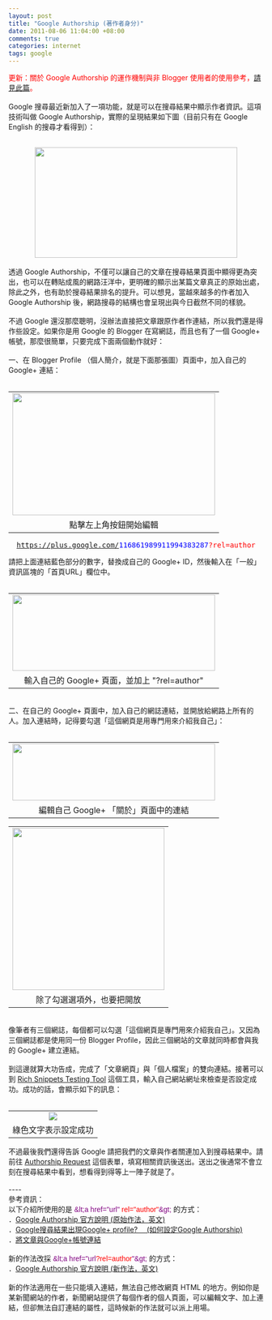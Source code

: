 ```yaml
--- 
layout: post
title: "Google Authorship (著作者身分)"
date: 2011-08-06 11:04:00 +08:00
comments: true
categories: internet
tags: google
---
```


<span class="Apple-style-span" style="color: red;">更新：關於 Google Authorship 的運作機制與非 Blogger 使用者的使用參考，<span id="goog_1196584250"></span><a href="http://blog.aqualuna.me/2011/08/more-on-google-authorship_09.html">請見此篇</a><span id="goog_1196584251"></span>。</span><br /><br />Google 搜尋最近新加入了一項功能，就是可以在搜尋結果中顯示作者資訊。這項技術叫做 Google Authorship，實際的呈現結果如下圖（目前只有在 Google English 的搜尋才看得到）：<br /><br /><div class="separator" style="clear: both; text-align: center;"><a href="http://4.bp.blogspot.com/-rmPvyuZFFZg/Tjyhffmt8uI/AAAAAAAAAbY/Hya9qlYGtT0/s1600/ga_sample.png" imageanchor="1" style="margin-left: 1em; margin-right: 1em;"><img border="0" height="218" src="http://4.bp.blogspot.com/-rmPvyuZFFZg/Tjyhffmt8uI/AAAAAAAAAbY/Hya9qlYGtT0/s400/ga_sample.png" width="400" /></a></div><br />透過 Google Authorship，不僅可以讓自己的文章在搜尋結果頁面中顯得更為突出，也可以在轉貼成風的網路汪洋中，更明確的顯示出某篇文章真正的原始出處，除此之外，也有助於搜尋結果排名的提升。可以想見，當越來越多的作者加入 Google Authorship 後，網路搜尋的結構也會呈現出與今日截然不同的樣貌。<br /><br />不過 Google 還沒那麼聰明，沒辦法直接把文章跟原作者作連結，所以我們還是得作些設定。如果你是用 Google 的 Blogger 在寫網誌，而且也有了一個 Google+ 帳號，那麼很簡單，只要完成下面兩個動作就好：<br /><br />一、在 Blogger Profile （個人簡介，就是下面那張圖）頁面中，加入自己的 Google+ 連結：<br /><br /><table align="center" cellpadding="0" cellspacing="0" class="tr-caption-container" style="margin-left: auto; margin-right: auto; text-align: center;"><tbody><tr><td style="text-align: center;"><a href="http://4.bp.blogspot.com/-k3wm9QJZSeo/TjyhfDX27ZI/AAAAAAAAAbU/C9A2u8yJ05k/s1600/ga_personalprofile.png" imageanchor="1" style="margin-left: auto; margin-right: auto;"><img border="0" height="241" src="http://4.bp.blogspot.com/-k3wm9QJZSeo/TjyhfDX27ZI/AAAAAAAAAbU/C9A2u8yJ05k/s400/ga_personalprofile.png" width="400" /></a></td></tr><tr><td class="tr-caption" style="text-align: center;">點擊左上角按鈕開始編輯</td></tr></tbody></table><pre style="text-align: center;">https://plus.google.com/<span class="Apple-style-span" style="color: blue;">116861989911994383287</span><span class="Apple-style-span" style="color: red;">?rel=author</span></pre>請把上面連結藍色部分的數字，替換成自己的 Google+ ID，然後輸入在「一般」資訊區塊的「首頁URL」欄位中。<br /><br /><table align="center" cellpadding="0" cellspacing="0" class="tr-caption-container" style="margin-left: auto; margin-right: auto; text-align: center;"><tbody><tr><td style="text-align: center;"><a href="http://3.bp.blogspot.com/-PF823Cho9vI/TjyhevRaEXI/AAAAAAAAAbQ/zjguQ8f7604/s1600/ga_homepageurl.png" imageanchor="1" style="margin-left: auto; margin-right: auto;"><img border="0" height="150" src="http://3.bp.blogspot.com/-PF823Cho9vI/TjyhevRaEXI/AAAAAAAAAbQ/zjguQ8f7604/s400/ga_homepageurl.png" width="400" /></a></td></tr><tr><td class="tr-caption" style="text-align: center;">輸入自己的 Google+ 頁面，並加上 "?rel=author"</td></tr></tbody></table><br />二、在自己的 Google+ 頁面中，加入自己的網誌連結，並開放給網路上所有的人。加入連結時，記得要勾選「這個網頁是用專門用來介紹我自己」：<br /><br /><table align="center" cellpadding="0" cellspacing="0" class="tr-caption-container" style="margin-left: auto; margin-right: auto; text-align: center;"><tbody><tr><td style="text-align: center;"><a href="http://1.bp.blogspot.com/-T4iLCkrSjtU/TjykdR1gOuI/AAAAAAAAAbg/TS0_o8Z3EcI/s1600/ga_gpluslink.png" imageanchor="1" style="margin-left: auto; margin-right: auto;"><img border="0" height="112" src="http://1.bp.blogspot.com/-T4iLCkrSjtU/TjykdR1gOuI/AAAAAAAAAbg/TS0_o8Z3EcI/s400/ga_gpluslink.png" width="400" /></a></td></tr><tr><td class="tr-caption" style="text-align: center;">編輯自己 Google+ 「關於」頁面中的連結</td></tr></tbody></table><table align="center" cellpadding="0" cellspacing="0" class="tr-caption-container" style="margin-left: auto; margin-right: auto; text-align: center;"><tbody><tr><td style="text-align: center;"><a href="http://1.bp.blogspot.com/-SFz5dY69eqo/TjymI3oTdnI/AAAAAAAAAbk/6A3NZIIn7zc/s1600/ga_editlink.png" imageanchor="1" style="margin-left: auto; margin-right: auto;"><img border="0" height="320" src="http://1.bp.blogspot.com/-SFz5dY69eqo/TjymI3oTdnI/AAAAAAAAAbk/6A3NZIIn7zc/s320/ga_editlink.png" width="300" /></a></td></tr><tr><td class="tr-caption" style="text-align: center;">除了勾選選項外，也要把開放</td></tr></tbody></table><br />像筆者有三個網誌，每個都可以勾選「這個網頁是專門用來介紹我自己」。又因為三個網誌都是使用同一份 Blogger Profile，因此三個網站的文章就同時都會與我的 Google+ 建立連結。<br /><br />到這邊就算大功告成，完成了「文章網頁」與「個人檔案」的雙向連結。接著可以到 <a href="http://www.google.com/webmasters/tools/richsnippets">Rich Snippets Testing Tool</a> 這個工具，輸入自己網站網址來檢查是否設定成功。成功的話，會顯示如下的訊息：<br /><br /><table align="center" cellpadding="0" cellspacing="0" class="tr-caption-container" style="margin-left: auto; margin-right: auto; text-align: center;"><tbody><tr><td style="text-align: center;"><a href="http://2.bp.blogspot.com/-zh5DI345CCo/TjyokbizBUI/AAAAAAAAAbo/PjMlpJVSGnA/s1600/ga_success.png" imageanchor="1" style="margin-left: auto; margin-right: auto;"><img border="0" src="http://2.bp.blogspot.com/-zh5DI345CCo/TjyokbizBUI/AAAAAAAAAbo/PjMlpJVSGnA/s1600/ga_success.png" /></a></td></tr><tr><td class="tr-caption" style="text-align: center;">綠色文字表示設定成功</td></tr></tbody></table>不過最後我們還得告訴 Google 請把我們的文章與作者關連加入到搜尋結果中。請前往&nbsp;<a href="https://spreadsheets.google.com/a/google.com/spreadsheet/viewform?formkey=dHdCLVRwcTlvOWFKQXhNbEgtbE10QVE6MQ">Authorship Request</a>&nbsp;這個表單，填寫相關資訊後送出。送出之後通常不會立刻在搜尋結果中看到，想看得到得等上一陣子就是了。<br /><br />----<br />參考資訊：<br />以下介紹所使用的是 <span class="Apple-style-span" style="font-family: Verdana, sans-serif;"><span class="Apple-style-span" style="color: purple;">&amp;lt;a href="url" </span><span class="Apple-style-span" style="color: red;">rel="author"</span><span class="Apple-style-span" style="color: purple;">&amp;gt;</span></span> 的方式：<br />．<a href="http://www.google.com/support/webmasters/bin/answer.py?answer=1229920">Google Authorship 官方說明 (原始作法，英文)</a><br />．<a href="http://st-threath.blogspot.com/2011/08/googlegoogle-profile-google-authorship.html">Google搜尋結果出現Google+ profile? 　(如何設定Google Authorship)</a><br />．<a href="http://mynotes.org/tech/2011/08/04/5335.htm">將文章與Google+帳號連結</a><br /><br />新的作法改採 <span class="Apple-style-span" style="font-family: Verdana, sans-serif;"><span class="Apple-style-span" style="color: purple;">&amp;lt;a href="url</span><span class="Apple-style-span" style="color: red;">?rel=author</span><span class="Apple-style-span" style="color: purple;">"&amp;gt;</span></span> 的方式：<br /><a href="http://draft.blogger.com/url?rel=author"></a>．<a href="http://www.google.com/support/webmasters/bin/answer.py?answer=1408986">Google Authorship 官方說明 (新作法，英文)</a><br /><br />新的作法適用在一些只能填入連結，無法自己修改網頁 HTML 的地方。例如你是某新聞網站的作者，新聞網站提供了每個作者的個人頁面，可以編輯文字、加上連結，但卻無法自訂連結的屬性，這時候新的作法就可以派上用場。
